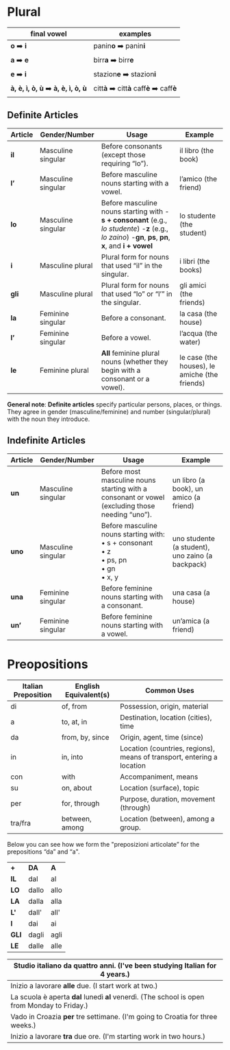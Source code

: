 # Plural

| final vowel                            | examples                                      |
| -------------------------------------- | --------------------------------------------- |
| **o** ➡️ **i**                         | panin**o** ➡️ panin**i**                      |
| **a** ➡️ **e**                         | birr**a** ➡️ birr**e**                        |
| **e** ➡️ **i**                         | stazion**e** ➡️ stazion**i**                  |
| **à, è, ì, ò, ù** ➡️ **à, è, ì, ò, ù** | citt**à** ➡️ citt**à** caff**è** ➡️ caff**è** |


















## **Definite Articles**

| Article | Gender/Number      | Usage                                                                                                                                                                                                                                                 | Example                                       |
| ------- | ------------------ | ----------------------------------------------------------------------------------------------------------------------------------------------------------------------------------------------------------------------------------------------------- | --------------------------------------------- |
| **il**  | Masculine singular | Before consonants (except those requiring “lo”).                                                                                                                                                                                                      | il libro (the book)                           |
| **l’**  | Masculine singular | Before masculine nouns starting with a vowel.                                                                                                                                                                                                         | l’amico (the friend)                          |
| **lo**  | Masculine singular | Before masculine nouns starting with                   -**s + consonant** (e.g., _lo studente_)                         -**z** (e.g., _lo zaino_)                                                   -**gn**, **ps**, **pn**, **x**, and **i + vowel** | lo studente (the student)                     |
| **i**   | Masculine plural   | Plural form for nouns that used “il” in the singular.                                                                                                                                                                                                 | i libri (the books)                           |
| **gli** | Masculine plural   | Plural form for nouns that used “lo” or “l’” in the singular.                                                                                                                                                                                         | gli amici (the friends)                       |
| **la**  | Feminine singular  | Before a consonant.                                                                                                                                                                                                                                   | la casa (the house)                           |
| **l’**  | Feminine singular  | Before a vowel.                                                                                                                                                                                                                                       | l’acqua (the water)                           |
| **le**  | Feminine plural    | **All** feminine plural nouns (whether they begin with a consonant or a vowel).                                                                                                                                                                       | le case (the houses), le amiche (the friends) |

**General note**: **Definite articles** specify particular persons, places, or things. They agree in gender (masculine/feminine) and number (singular/plural) with the noun they introduce.

## **Indefinite Articles**

| Article | Gender/Number      | Usage                                                                                                   | Example                                          |
| ------- | ------------------ | ------------------------------------------------------------------------------------------------------- | ------------------------------------------------ |
| **un**  | Masculine singular | Before most masculine nouns starting with a consonant or vowel (excluding those needing “uno”).         | un libro (a book), un amico (a friend)           |
| **uno** | Masculine singular | Before masculine nouns starting with: <br/>• s + consonant <br/>• z <br/>• ps, pn <br/>• gn <br/>• x, y | uno studente (a student), uno zaino (a backpack) |
| **una** | Feminine singular  | Before feminine nouns starting with a consonant.                                                        | una casa (a house)                               |
| **un’** | Feminine singular  | Before feminine nouns starting with a vowel.                                                            | un’amica (a friend)                              |

# Preopositions

| Italian Preposition | English Equivalent(s) | Common Uses                                                            |
| ------------------- | --------------------- | ---------------------------------------------------------------------- |
| di                  | of, from              | Possession, origin, material                                           |
| a                   | to, at, in            | Destination, location (cities), time                                   |
| da                  | from, by, since       | Origin, agent, time (since)                                            |
| in                  | in, into              | Location (countries, regions), means of transport, entering a location |
| con                 | with                  | Accompaniment, means                                                   |
| su                  | on, about             | Location (surface), topic                                              |
| per                 | for, through          | Purpose, duration, movement (through)                                  |
| tra/fra             | between, among        | Location (between), among a group.                                     |

Below you can see how we form the "preposizioni articolate” for the prepositions “da” and “a".

|         |        |       |
| ------- | ------ | ----- |
| **+**   | **DA** | **A** |
| **IL**  | dal    | al    |
| **LO**  | dallo  | allo  |
| **LA**  | dalla  | alla  |
| **L'**  | dall'  | all'  |
| **I**   | dai    | ai    |
| **GLI** | dagli  | agli  |
| **LE**  | dalle  | alle  |


| Studio italiano **da** quattro anni. (I've been studying Italian for 4 years.)                |
| --------------------------------------------------------------------------------------------- |
| Inizio a lavorare **alle** due. (I start work at two.)                                        |
| La scuola è aperta **dal** lunedì **al** venerdì. (The school is open from Monday to Friday.) |
| Vado in Croazia **per** tre settimane. (I'm going to Croatia for three weeks.)                |
| Inizio a lavorare **tra** due ore. (I'm starting work in two hours.)                          |
